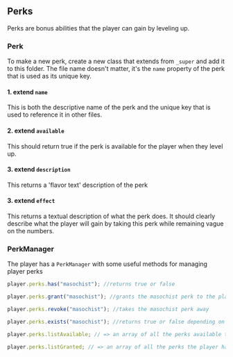 ## Perks

Perks are bonus abilities that the player can gain by leveling up.

### Perk

To make a new perk, create a new class that extends from `_super` and add it to this folder.
The file name doesn't matter, it's the `name` property of the perk that is used as its unique key.

#### 1. extend `name`

This is both the descriptive name of the perk and the unique key that is used to reference it in other files.

#### 2. extend `available`

This should return true if the perk is available for the player when they level up.

#### 3. extend `description`

This returns a 'flavor text' description of the perk

#### 3. extend `effect`

This returns a textual description of what the perk does. It should clearly describe what the player will gain by taking this perk while remaining vague on the numbers.

### PerkManager

The player has a `PerkManager` with some useful methods for managing player perks

```js
player.perks.has("masochist"); //returns true or false
```

```js
player.perks.grant("masochist"); //grants the masochist perk to the player
```

```js
player.perks.revoke("masochist"); //takes the masochist perk away
```

```js
player.perks.exists("masochist"); //returns true or false depending on whether a perk with this name exists
```

```js
player.perks.listAvailable; // => an array of all the perks available to the player when leveling up
```

```js
player.perks.listGranted; // => an array of all the perks the player has been granted
```

